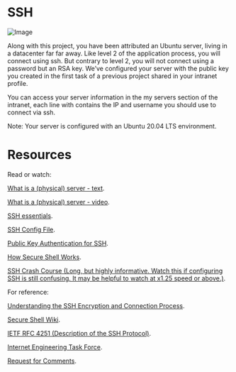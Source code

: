 SSH
===


![Image](https://s3.amazonaws.com/intranet-projects-files/holbertonschool-sysadmin_devops/244/zPVRKhPsUP5lK.gif "icon")

Along with this project, you have been attributed an Ubuntu server, living in a datacenter far far away. Like level 2 of the application process, you will connect using ssh. But contrary to level 2, you will not connect using a password but an RSA key. We’ve configured your server with the public key you created in the first task of a previous project shared in your intranet profile.

You can access your server information in the my servers section of the intranet, each line with contains the IP and username you should use to connect via ssh.

Note: Your server is configured with an Ubuntu 20.04 LTS environment.

Resources
==========
Read or watch:


[What is a (physical) server - text](https://intranet.alxswe.com/rltoken/dkgW9lKiBRiUZHfq0MDJuw).

[What is a (physical) server - video](https://intranet.alxswe.com/rltoken/AxFcTdcXUCsrVp01X_EbFA).

[SSH essentials](https://intranet.alxswe.com/rltoken/ux0eM1QU9reNyG45b0erAQ).

[SSH Config File](https://intranet.alxswe.com/rltoken/Rc9FpSy4ZaQWPlcWLinbNw).

[Public Key Authentication for SSH](https://intranet.alxswe.com/rltoken/tOcxk5mtkedBM0WxyDZxTw).

[How Secure Shell Works](https://intranet.alxswe.com/rltoken/j0atjRrVfZ6F810qmPfAzA).

[SSH Crash Course (Long, but highly informative. Watch this if configuring SSH is still confusing. It may be helpful to watch at x1.25 speed or above.)](https://intranet.alxswe.com/rltoken/FKqd8CjxExmpWGu6xGavKw).

For reference:

[
Understanding the SSH Encryption and Connection Process](https://intranet.alxswe.com/rltoken/JB-Vi4dR3q6nF4MBhsn8kQ).

[Secure Shell Wiki](https://en.wikipedia.org/wiki/Secure_Shell).

[
IETF RFC 4251 (Description of the SSH Protocol)](https://www.ietf.org/rfc/rfc4251.txt).

[Internet Engineering Task Force](https://en.wikipedia.org/wiki/Internet_Engineering_Task_Force).

[Request for Comments](https://en.wikipedia.org/wiki/Request_for_Comments).

